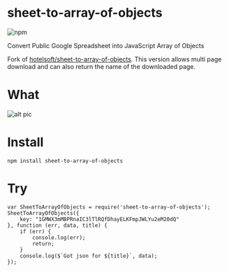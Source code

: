# sheet-to-array-of-objects

![npm](https://img.shields.io/npm/v/sheets-to-array-of-objects)

Convert Public Google Spreadsheet into JavaScript Array of Objects

Fork of [hotelsoft/sheet-to-array-of-objects](https://github.com/hotelsoft/sheet-to-array-of-objects). 
This version allows multi page download and can also return the name of the downloaded page.

# What

![alt pic](https://raw.githubusercontent.com/hotelsoft/Sheet2AOB/master/pic.png)

# Install

```
npm install sheet-to-array-of-objects
```

# Try

```
var SheetToArrayOfObjects = require('sheet-to-array-of-objects');
SheetToArrayOfObjects({
	key: "1GMWX3mMBPRnaIC3lTlRQfDhayELKFmpJWLYu2eM20dQ"
}, function (err, data, title) {
	if (err) {
		console.log(err);
		return;
	}
	console.log($`Got json for ${title}`, data);
});
```